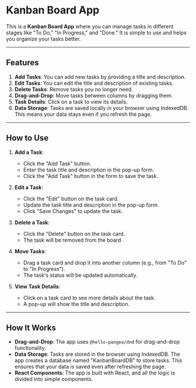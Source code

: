 # Kanban Board App

This is a **Kanban Board App** where you can manage tasks in different stages like "To Do," "In Progress," and "Done." It is simple to use and helps you organize your tasks better.

---

## Features

1. **Add Tasks**: You can add new tasks by providing a title and description.
2. **Edit Tasks**: You can edit the title and description of existing tasks.
3. **Delete Tasks**: Remove tasks you no longer need.
4. **Drag-and-Drop**: Move tasks between columns by dragging them.
5. **Task Details**: Click on a task to view its details.
6. **Data Storage**: Tasks are saved locally in your browser using IndexedDB. This means your data stays even if you refresh the page.

---

## How to Use

1. **Add a Task**:
   - Click the "Add Task" button.
   - Enter the task title and description in the pop-up form.
   - Click the "Add Task" button in the form to save the task.

2. **Edit a Task**:
   - Click the "Edit" button on the task card.
   - Update the task title and description in the pop-up form.
   - Click "Save Changes" to update the task.

3. **Delete a Task**:
   - Click the "Delete" button on the task card.
   - The task will be removed from the board.

4. **Move Tasks**:
   - Drag a task card and drop it into another column (e.g., from "To Do" to "In Progress").
   - The task's status will be updated automatically.

5. **View Task Details**:
   - Click on a task card to see more details about the task.
   - A pop-up will show the title and description.

---

## How It Works

- **Drag-and-Drop**: The app uses `@hello-pangea/dnd` for drag-and-drop functionality.
- **Data Storage**: Tasks are stored in the browser using IndexedDB. The app creates a database named "KanbanBoardDB" to store tasks. This ensures that your data is saved even after refreshing the page.
- **React Components**: The app is built with React, and all the logic is divided into simple components.

